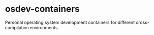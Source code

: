 # osdev-containers
Personal operating system development containers for different cross-compilation environments.
